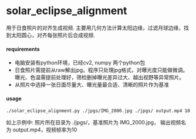 # solar_eclipse_alignment

用于日食照片的对齐生成视频.
主要用几何方法计算太阳边缘，过滤月球边缘，找到太阳圆心，对齐每张照片后合成视频.

#### requirements
- 电脑安装有python环境，已经cv2, numpy 两个python包
- 日食照片需提前从raw解出jpg。程序只处理jpg格式，对曝光度只能做微调。曝光、色温需提前处理好，筛检删掉曝光差异过大、越出视野等异常照片。
- 从照片中选择一张日面尽量大、曝光量最合适、清晰的照片作为基准

#### usage 
```
./solar_eclipse_alignment.py ./jpgs/IMG_2000.jpg ./jpgs/ output.mp4 10
```
如上示例中:
	照片所在目录为 ./jpgs/，基准照片为 IMG_2000.jpg， 输出视频名为 output.mp4，视频帧率为10
